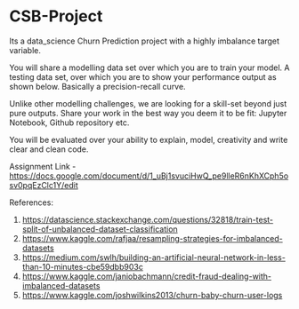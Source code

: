 # CSB-Project
Its a data_science Churn Prediction project with a highly imbalance target variable.

You will share a modelling data set over which you are to train your model.
A testing data set, over which you are to show your performance output as shown below. 
Basically a precision-recall curve. 

Unlike other modelling challenges, we are looking for a skill-set beyond just pure outputs. 
Share your work in the best way you deem it to be fit: Jupyter Notebook, Github repository etc. 

You will be evaluated over your ability to explain, model, creativity and write clear and clean code. 


Assignment Link - https://docs.google.com/document/d/1_uBj1svuciHwQ_pe9lleR6nKhXCph5osv0pqEzClc1Y/edit

References:
1) https://datascience.stackexchange.com/questions/32818/train-test-split-of-unbalanced-dataset-classification
2) https://www.kaggle.com/rafjaa/resampling-strategies-for-imbalanced-datasets
3) https://medium.com/swlh/building-an-artificial-neural-network-in-less-than-10-minutes-cbe59dbb903c
4) https://www.kaggle.com/janiobachmann/credit-fraud-dealing-with-imbalanced-datasets
5) https://www.kaggle.com/joshwilkins2013/churn-baby-churn-user-logs
